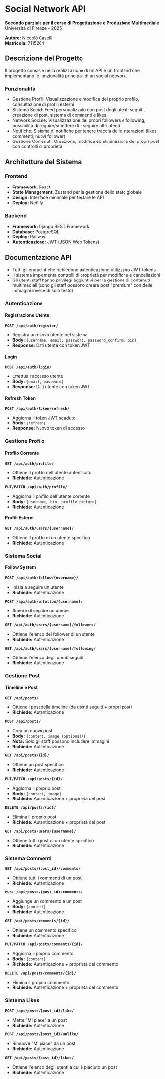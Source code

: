 # Social Network API

**Secondo parziale per il corso di Progettazione e Produzione Multimediale**  
Università di Firenze - 2025

**Autore:** Niccolò Caselli  
**Matricola:** 7115264

## Descrizione del Progetto

Il progetto consiste nella realizzazione di un'API e un frontend che implementano le funzionalità principali di un social network.

### Funzionalità

- Gestione Profili: Visualizzazione e modifica del proprio profilo, consultazione di profili esterni
- Sistema Social: Feed personalizzato con post degli utenti seguiti, creazione di post, sistema di commenti e likes
- Network Sociale: Visualizzazione dei propri followers e following, possibilità di seguire/smettere di - seguire altri utenti
- Notifiche: Sistema di notifiche per tenere traccia delle interazioni (likes, commenti, nuovi follower)
- Gestione Contenuti: Creazione, modifica ed eliminazione dei propri post con controlli di proprietà

## Architettura del Sistema

### Frontend

- **Framework:** React
- **State Management:** Zustand per la gestione dello stato globale
- **Design:** Interface minimale per testare le API
- **Deploy:** Netlify

### Backend

- **Framework:** Django REST Framework
- **Database:** PostgreSQL
- **Deploy:** Railway
- **Autenticazione:** JWT (JSON Web Tokens)

## Documentazione API

- Tutti gli endpoint che richiedono autenticazione utilizzano JWT tokens
- Il sistema implementa controlli di proprietà per modifiche e cancellazioni
- Gli utenti staff hanno privilegi aggiuntivi per la gestione di contenuti multimediali (sono gli staff possono creare post "premium" con delle immagini invece di solo testo)

### Autenticazione

#### Registrazione Utente

**`POST /api/auth/register/`**

- Registra un nuovo utente nel sistema
- **Body:** `{username, email, password, password_confirm, bio}`
- **Response:** Dati utente con token JWT

#### Login

**`POST /api/auth/login/`**

- Effettua l'accesso utente
- **Body:** `{email, password}`
- **Response:** Dati utente con token JWT

#### Refresh Token

**`POST /api/auth/token/refresh/`**

- Aggiorna il token JWT scaduto
- **Body:** `{refresh}`
- **Response:** Nuovo token di accesso

### Gestione Profilo

#### Profilo Corrente

**`GET /api/auth/profile/`**

- Ottiene il profilo dell'utente autenticato
- **Richiede:** Autenticazione

**`PUT/PATCH /api/auth/profile/`**

- Aggiorna il profilo dell'utente corrente
- **Body:** `{username, bio, profile_picture}`
- **Richiede:** Autenticazione

#### Profili Esterni

**`GET /api/auth/users/{username}/`**

- Ottiene il profilo di un utente specifico
- **Richiede:** Autenticazione

### Sistema Social

#### Follow System

**`POST /api/auth/follow/{username}/`**

- Inizia a seguire un utente
- **Richiede:** Autenticazione

**`POST /api/auth/unfollow/{username}/`**

- Smette di seguire un utente
- **Richiede:** Autenticazione

**`GET /api/auth/users/{username}/followers/`**

- Ottiene l'elenco dei follower di un utente
- **Richiede:** Autenticazione

**`GET /api/auth/users/{username}/following/`**

- Ottiene l'elenco degli utenti seguiti
- **Richiede:** Autenticazione

### Gestione Post

#### Timeline e Post

**`GET /api/posts/`**

- Ottiene i post della timeline (da utenti seguiti + propri post)
- **Richiede:** Autenticazione

**`POST /api/posts/`**

- Crea un nuovo post
- **Body:** `{content, image (optional)}`
- **Nota:** Solo gli staff possono includere immagini
- **Richiede:** Autenticazione

**`GET /api/posts/{id}/`**

- Ottiene un post specifico
- **Richiede:** Autenticazione

**`PUT/PATCH /api/posts/{id}/`**

- Aggiorna il proprio post
- **Body:** `{content, image}`
- **Richiede:** Autenticazione + proprietà del post

**`DELETE /api/posts/{id}/`**

- Elimina il proprio post
- **Richiede:** Autenticazione + proprietà del post

**`GET /api/posts/users/{username}/`**

- Ottiene tutti i post di un utente specifico
- **Richiede:** Autenticazione

### Sistema Commenti

**`GET /api/posts/{post_id}/comments/`**

- Ottiene tutti i commenti di un post
- **Richiede:** Autenticazione

**`POST /api/posts/{post_id}/comments/`**

- Aggiunge un commento a un post
- **Body:** `{content}`
- **Richiede:** Autenticazione

**`GET /api/posts/comments/{id}/`**

- Ottiene un commento specifico
- **Richiede:** Autenticazione

**`PUT/PATCH /api/posts/comments/{id}/`**

- Aggiorna il proprio commento
- **Body:** `{content}`
- **Richiede:** Autenticazione + proprietà del commento

**`DELETE /api/posts/comments/{id}/`**

- Elimina il proprio commento
- **Richiede:** Autenticazione + proprietà del commento

### Sistema Likes

**`POST /api/posts/{post_id}/like/`**

- Mette "Mi piace" a un post
- **Richiede:** Autenticazione

**`POST /api/posts/{post_id}/unlike/`**

- Rimuove "Mi piace" da un post
- **Richiede:** Autenticazione

**`GET /api/posts/{post_id}/likes/`**

- Ottiene l'elenco degli utenti a cui è piaciuto un post
- **Richiede:** Autenticazione
